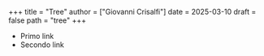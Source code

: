 +++
title = "Tree"
author = ["Giovanni Crisalfi"]
date = 2025-03-10
draft = false
path = "tree"
+++

-   Primo link
-   Secondo link
